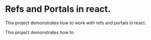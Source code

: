# Refs and Portals in react.

This project demonstrates how to work with refs and portals in react.

This project demonstrates how to

